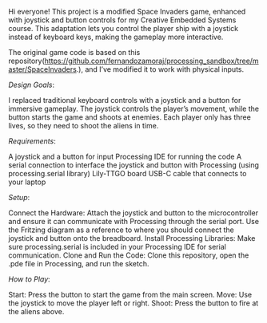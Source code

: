 Hi everyone! This project is a modified Space Invaders game, enhanced with joystick and button controls for my Creative Embedded Systems course. This adaptation lets you control the player ship with a joystick instead of keyboard keys, making the gameplay more interactive.

The original game code is based on this repository(https://github.com/fernandozamoraj/processing_sandbox/tree/master/SpaceInvaders.), and I’ve modified it to work with physical inputs.



_Design Goals_:

I replaced traditional keyboard controls with a joystick and a button for immersive gameplay. The joystick controls the player’s movement, while the button starts the game and shoots at enemies. Each player only has three lives, so they need to shoot the aliens in time. 

_Requirements_:

A joystick and a button for input
Processing IDE for running the code
A serial connection to interface the joystick and button with Processing (using processing.serial library)
Lily-TTGO board 
USB-C cable that connects to your laptop

_Setup_:

Connect the Hardware: Attach the joystick and button to the microcontroller and ensure it can communicate with Processing through the serial port. Use the Fritzing diagram as a reference to where you should connect the joystick and button onto the breadboard.
Install Processing Libraries: Make sure processing.serial is included in your Processing IDE for serial communication.
Clone and Run the Code: Clone this repository, open the .pde file in Processing, and run the sketch.

_How to Play_:

Start: Press the button to start the game from the main screen.
Move: Use the joystick to move the player left or right.
Shoot: Press the button to fire at the aliens above.


